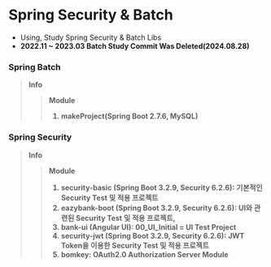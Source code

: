 # Spring Security & Batch

- Using, Study Spring Security & Batch Libs
- <b>2022.11 ~ 2023.03 Batch Study Commit Was Deleted(2024.08.28)<b/>

### Spring Batch
> Info
>> Module
>> 1. makeProject(Spring Boot 2.7.6, MySQL)



### Spring Security
> Info
>> Module
>> 1. security-basic (Spring Boot 3.2.9, Security 6.2.6): 기본적인 Security Test 및 적용 프로젝트
>> 2. eazybank-boot (Spring Boot 3.2.9, Security 6.2.6): UI와 관련된 Security Test 및 적용 프로젝트, 
>> 3. bank-ui (Angular UI): 00_UI_Initial = UI Test Project
>> 4. security-jwt (Spring Boot 3.2.9, Security 6.2.6): JWT Token을 이용한 Security Test 및 적용 프로젝트
>> 5. bomkey: OAuth2.0 Authorization Server Module